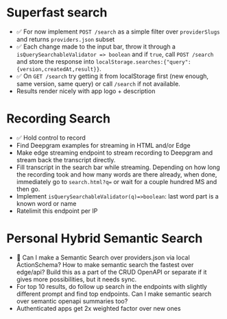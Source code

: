 <!-- Search is the vital first step that comes before endpoint authentication and execution. It should be done super well. -->

# Superfast search

- ✅ For now implement `POST /search` as a simple filter over `providerSlugs` and returns `providers.json` subset
- ✅ Each change made to the input bar, throw it through a `isQuerySearchableValidator => boolean` and if `true`, call `POST /search` and store the response into `localStorage.searches:{"query":{version,createdAt,result}}`.
- ✅ On `GET /search` try getting it from localStorage first (new enough, same version, same query) or call `/search` if not available.
- Results render nicely with app logo + description

<!-- IMPLEMENT THIS ASAP AS A FIRST NICE DEMO -->

# Recording Search

- ✅ Hold control to record
- Find Deepgram examples for streaming in HTML and/or Edge
- Make edge streaming endpoint to stream recording to Deepgram and stream back the transcript directly.
- Fill transcript in the search bar while streaming. Depending on how long the recording took and how many words are there already, when done, immediately go to `search.html?q=` or wait for a couple hundred MS and then go.
- Implement `isQuerySearchableValidator(q)=>boolean`: last word part is a known word or name
- Ratelimit this endpoint per IP

# Personal Hybrid Semantic Search

- 🤔 Can I make a Semantic Search over providers.json via local ActionSchema? How to make semantic search the fastest over edge/api? Build this as a part of the CRUD OpenAPI or separate if it gives more possibilities, but it needs sync.
- For top 10 results, do follow up search in the endpoints with slightly different prompt and find top endpoints. Can I make semantic search over semantic openapi summaries too?
- Authenticated apps get 2x weighted factor over new ones
